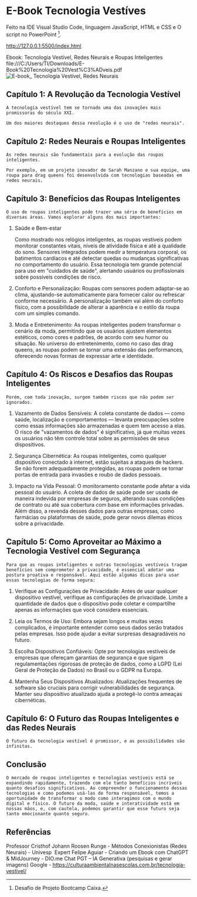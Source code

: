 # E-Book Tecnologia Vestíves

Feito na IDE Visual Studio Code, linguagem JavaScript, HTML e CSS e O script no PowerPoint [^1].

http://127.0.0.1:5500/index.html

Ebook: Tecnologia Vestível, Redes Neurais e Roupas Inteligentes
file:///C:/Users/TI/Downloads/E-Book%20Tecnologia%20Vest%C3%ADveis.pdf
![E-book_ Tecnologia Vestível, Redes Neurais](https://github.com/user-attachments/assets/c33a5c3b-5dd0-4aa6-abc7-02307e16019f)

## Capítulo 1: A Revolução da Tecnologia Vestível
	
	A tecnologia vestível tem se tornado uma das inovações mais promissoras do século XXI.

	Um dos maiores destaques dessa revolução é o uso de "redes neurais". 

## Capítulo 2: Redes Neurais e Roupas Inteligentes

	As redes neurais são fundamentais para a evolução das roupas inteligentes. 

	Por exemplo, em um projeto inovador de Sarah Manzano e sua equipe, uma roupa para drag queens foi desenvolvida com tecnologias baseadas em redes neurais.

## Capítulo 3: Benefícios das Roupas Inteligentes

	O uso de roupas inteligentes pode trazer uma série de benefícios em diversas áreas. Vamos explorar alguns dos mais importantes:

1. Saúde e Bem-estar 
 
   	Como mostrado nos relógios inteligentes, as roupas vestíveis podem monitorar constantes vitais, níveis de atividade física e até a qualidade do sono. Sensores integrados podem medir a temperatura corporal, os batimentos cardíacos e até detectar quedas ou mudanças significativas no comportamento do usuário. Essa tecnologia tem grande potencial para uso em "cuidados de saúde", alertando usuários ou profissionais sobre possíveis condições de risco.

2. Conforto e Personalização:
   	Roupas com sensores podem adaptar-se ao clima, ajustando-se automaticamente para fornecer calor ou refrescar conforme necessário. A personalização também vai além do conforto físico, com a possibilidade de alterar a aparência e o estilo da roupa com um simples comando.

3. Moda e Entretenimento:
   	As roupas inteligentes podem transformar o cenário da moda, permitindo que os usuários ajustem elementos estéticos, como cores e padrões, de acordo com seu humor ou situação. No universo do entretenimento, como no caso das drag queens, as roupas podem se tornar uma extensão das performances, oferecendo novas formas de expressar arte e identidade.

## Capítulo 4: Os Riscos e Desafios das Roupas Inteligentes
 

	Porém, com toda inovação, surgem também riscos que não podem ser ignorados.
1. Vazamento de Dados Sensíveis: 
   	A coleta constante de dados — como saúde, localização e comportamentos — levanta preocupações sobre como essas informações são armazenadas e quem tem acesso a elas. O risco de "vazamentos de dados" é significativo, já que muitas vezes os usuários não têm controle total sobre as permissões de seus dispositivos.

2. Segurança Cibernética:
  	As roupas inteligentes, como qualquer dispositivo conectado à internet, estão sujeitas a ataques de hackers. Se não forem adequadamente protegidas, as roupas podem se tornar portas de entrada para invasões e roubo de dados pessoais.

3. Impacto na Vida Pessoal:
 	O monitoramento constante pode afetar a vida pessoal do usuário. A coleta de dados de saúde pode ser usada de maneira indevida por empresas de seguros, alterando suas condições de contrato ou até sua cobertura com base em informações privadas. Além disso, a revenda desses dados para outras empresas, como farmácias ou plataformas de saúde, pode gerar novos dilemas éticos sobre a privacidade.

## Capítulo 5: Como Aproveitar ao Máximo a Tecnologia Vestível com Segurança
 
	Para que as roupas inteligentes e outras tecnologias vestíveis tragam benefícios sem comprometer a privacidade, é essencial adotar uma postura proativa e responsável. Aqui estão algumas dicas para usar essas tecnologias de forma segura:

1. Verifique as Configurações de Privacidade:
	Antes de usar qualquer dispositivo vestível, verifique as configurações de privacidade. Limite a quantidade de dados que o dispositivo pode coletar e compartilhe apenas as informações que você considera essenciais.

2. Leia os Termos de Uso:
	Embora sejam longos e muitas vezes complicados, é importante entender como seus dados serão tratados pelas empresas. Isso pode ajudar a evitar surpresas desagradáveis no futuro.

3. Escolha Dispositivos Confiáveis:
	Opte por tecnologias vestíveis de empresas que ofereçam garantias de segurança e que sigam regulamentações rigorosas de proteção de dados, como a LGPD (Lei Geral de Proteção de Dados) no Brasil ou o GDPR na Europa.

4. Mantenha Seus Dispositivos Atualizados:
	Atualizações frequentes de software são cruciais para corrigir vulnerabilidades de segurança. Manter seu dispositivo atualizado ajuda a protegê-lo contra ameaças cibernéticas.

## Capítulo 6: O Futuro das Roupas Inteligentes e das Redes Neurais
 
	O futuro da tecnologia vestível é promissor, e as possibilidades são infinitas. 
## Conclusão

	O mercado de roupas inteligentes e tecnologias vestíveis está se expandindo rapidamente, trazendo com ele tanto benefícios incríveis quanto desafios significativos. Ao compreender o funcionamento dessas tecnologias e como podemos usá-las de forma responsável, temos a oportunidade de transformar o modo como interagimos com o mundo digital e físico. O futuro da moda, saúde e interatividade está em nossas mãos, e, com cautela, podemos garantir que esse futuro seja tanto emocionante quanto seguro.

## Referências
Professor Cristhof Johann Roosen Runge - Métodos Conexionistas (Redes Neurais) - Univesp ​
Expert Felipe Aguiar - Criando um Ebook com ChatGPT & MidJourney - DIO.me​
Chat PGT – IA Generativa (pesquisas e gerar imagens)​
Google - https://culturaambientalnasescolas.com.br/tecnologia-vestivel/ ​

[^1]: Desafio de Projeto Bootcamp Caixa.
